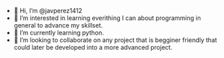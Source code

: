 - 👋 Hi, I’m @javperez1412
- 👀 I’m interested in learning everithing I can about programming in general to advance my skillset.
- 🌱 I’m currently learning python.
- 💞️ I’m looking to collaborate on any project that is begginer friendly that could later be developed into a more advanced project.

<!---
javperez1412/javperez1412 is a ✨ special ✨ repository because its `README.md` (this file) appears on your GitHub profile.
You can click the Preview link to take a look at your changes.
--->
